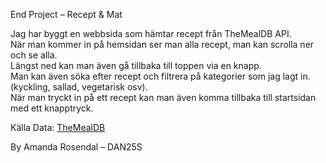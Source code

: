 End Project – Recept & Mat

Jag har byggt en webbsida som hämtar recept från TheMealDB API.  
När man kommer in på hemsidan ser man alla recept, man kan scrolla ner och se alla.  
Längst ned kan man även gå tillbaka till toppen via en knapp.  
Man kan även söka efter recept och filtrera på kategorier som jag lagt in.  
(kyckling, sallad, vegetarisk osv).  
När man tryckt in på ett recept kan man även komma tillbaka till startsidan med ett knapptryck.


Källa
Data: [TheMealDB](https://www.themealdb.com/)


By Amanda Rosendal – DAN25S